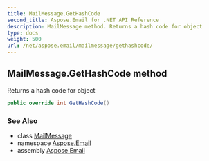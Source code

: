```yaml
---
title: MailMessage.GetHashCode
second_title: Aspose.Email for .NET API Reference
description: MailMessage method. Returns a hash code for object
type: docs
weight: 500
url: /net/aspose.email/mailmessage/gethashcode/
---
```

## MailMessage.GetHashCode method

Returns a hash code for object

```csharp
public override int GetHashCode()
```

### See Also

* class [MailMessage](../)
* namespace [Aspose.Email](../../mailmessage/)
* assembly [Aspose.Email](../../../)


